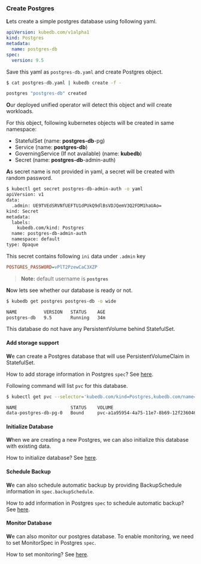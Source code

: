 ### Create Postgres

**L**ets create a simple postgres database using following yaml.

```yaml
apiVersion: kubedb.com/v1alpha1
kind: Postgres
metadata:
  name: postgres-db
spec:
  version: 9.5
```

Save this yaml as `postgres-db.yaml` and create Postgres object.

```bash
$ cat postgres-db.yaml | kubedb create -f -

postgres "postgres-db" created
```

**O**ur deployed unified operator will detect this object and will create workloads.

For this object, following kubernetes objects will be created in same namespace:
* StatefulSet (name: **postgres-db**-pg)
* Service (name: **postgres-db**)
* GoverningService (If not available) (name: **kubedb**)
* Secret (name: **postgres-db**-admin-auth)

**A**s secret name is not provided in yaml, a secret will be created with random password.

```bash
$ kubectl get secret postgres-db-admin-auth -o yaml
apiVersion: v1
data:
  .admin: UE9TVEdSRVNfUEFTU1dPUkQ9dlBsVDJQemV3Q2FDM1haUAo=
kind: Secret
metadata:
  labels:
    kubedb.com/kind: Postgres
  name: postgres-db-admin-auth
  namespace: default
type: Opaque
```

This secret contains following `ini` data under `.admin` key

```ini
POSTGRES_PASSWORD=vPlT2PzewCaC3XZP
```
> **Note:** default username is **`postgres`**

**N**ow lets see whether our database is ready or not.

```bash
$ kubedb get postgres postgres-db -o wide

NAME          VERSION   STATUS    AGE
postgres-db   9.5       Running   34m
```

This database do not have any PersistentVolume behind StatefulSet.

#### Add storage support

**W**e can create a Postgres database that will use PersistentVolumeClaim in StatefulSet.

How to add storage information in Postgres `spec`? See [here](../support-storage.md).

Following command will list `pvc` for this database.

```bash
$ kubectl get pvc --selector='kubedb.com/kind=Postgres,kubedb.com/name=postgres-db'

NAME                    STATUS    VOLUME                                     CAPACITY   ACCESSMODES   AGE
data-postgres-db-pg-0   Bound     pvc-a1a95954-4a75-11e7-8b69-12f236046fba   10Gi       RWO           2m
```

#### Initialize Database

**W**hen we are creating a new Postgres, we can also initialize this database with existing data.

How to initialize database? See [here](../initialize-database.md).


#### Schedule Backup

**W**e can also schedule automatic backup by providing BackupSchedule information in `spec.backupSchedule`.

How to add information in Postgres `spec` to schedule automatic backup? See [here](../schedule-backup.md).


#### Monitor Database

**W**e can also monitor our postgres database.
To enable monitoring, we need to set MonitorSpec in Postgres `spec`.

How to set monitoring? See [here](../monitor-database.md).

